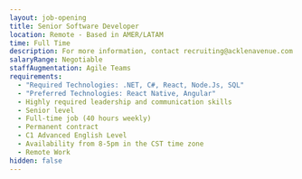 ```yaml
---
layout: job-opening
title: Senior Software Developer
location: Remote - Based in AMER/LATAM
time: Full Time
description: For more information, contact recruiting@acklenavenue.com
salaryRange: Negotiable
staffAugmentation: Agile Teams
requirements:
  - "Required Technologies: .NET, C#, React, Node.Js, SQL"
  - "Preferred Technologies: React Native, Angular"
  - Highly required leadership and communication skills
  - Senior level
  - Full-time job (40 hours weekly)
  - Permanent contract
  - C1 Advanced English Level
  - Availability from 8-5pm in the CST time zone
  - Remote Work
hidden: false
---
```

